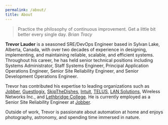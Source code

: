 ```yaml
---
permalink: /about/
title: About
---
```


>Practice the philosophy of continuous improvement. Get a little bit better every single day. <cite>Brian Tracy</cite>

**Trevor Lauder** is a seasoned SRE/DevOps Engineer based in Sylvan Lake, Alberta, Canada, with over two decades of experience in designing, implementing, and maintaining reliable, scalable, and efficient systems. Throughout his career, he has held senior technical positions including Systems Administrator, Staff Systems Engineer, Principal Application Operations Engineer, Senior Site Reliability Engineer, and Senior Development Operations Engineer.  

Trevor has contributed his expertise to leading organizations such as [Jobber](https://www.getjobber.com), [Guestlogix](https://www.guestlogix.com), [SkipTheDishes](https://www.skipthedishes.com), [Intuit](https://www.intuit.com/ca/), [TELUS](https://www.telus.com), [LAN Solutions](https://www.lansolutions.ca), Wireless Networks Inc., and [Lethbridge College](https://lethbridgecollege.ca). He is currently employed as a Senior Site Reliability Engineer at [Jobber](https://www.getjobber.com).  

Outside of work, Trevor is passionate about automation at home and enjoys photography, astronomy, and spending time immersed in nature.
